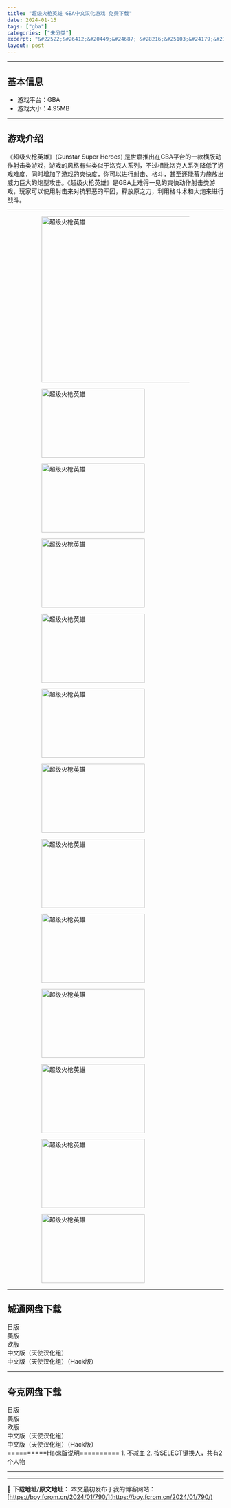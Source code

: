 ```yaml
---
title: "超级火枪英雄 GBA中文汉化游戏 免费下载"
date: 2024-01-15
tags: ["gba"]
categories: ["未分类"]
excerpt: "&#22522;&#26412;&#20449;&#24687; &#28216;&#25103;&#24179;&#21488;&#65306;GBA&#28216;&#25103;&#22823;&#23567;&#65306;4.95MB&#28216;&#25103;&#20171;&amp;#32&hellip;"
layout: post
---
```


 <hr><h2>&#22522;&#26412;&#20449;&#24687;</h2> <ul><li>&#28216;&#25103;&#24179;&#21488;&#65306;GBA</li><li>&#28216;&#25103;&#22823;&#23567;&#65306;4.95MB</li></ul><hr><h2>&#28216;&#25103;&#20171;&#32461;</h2> &#12298;&#36229;&#32423;&#28779;&#26538;&#33521;&#38596;&#12299;(Gunstar Super Heroes) &#26159;&#19990;&#22025;&#25512;&#20986;&#22312;GBA&#24179;&#21488;&#30340;&#19968;&#27454;&#27178;&#29256;&#21160;&#20316;&#23556;&#20987;&#31867;&#28216;&#25103;&#65292;&#28216;&#25103;&#30340;&#39118;&#26684;&#26377;&#20123;&#31867;&#20284;&#20110;&#27931;&#20811;&#20154;&#31995;&#21015;&#65292;&#19981;&#36807;&#30456;&#27604;&#27931;&#20811;&#20154;&#31995;&#21015;&#38477;&#20302;&#20102;&#28216;&#25103;&#38590;&#24230;&#65292;&#21516;&#26102;&#22686;&#21152;&#20102;&#28216;&#25103;&#30340;&#29245;&#24555;&#24230;&#65292;&#20320;&#21487;&#20197;&#36827;&#34892;&#23556;&#20987;&#12289;&#26684;&#26007;&#65292;&#29978;&#33267;&#36824;&#33021;&#33988;&#21147;&#26045;&#25918;&#20986;&#23041;&#21147;&#24040;&#22823;&#30340;&#28846;&#22411;&#25915;&#20987;&#12290;&#12298;&#36229;&#32423;&#28779;&#26538;&#33521;&#38596;&#12299;&#26159;GBA&#19978;&#38590;&#24471;&#19968;&#35265;&#30340;&#29245;&#24555;&#21160;&#20316;&#23556;&#20987;&#31867;&#28216;&#25103;&#65292;&#29609;&#23478;&#21487;&#20197;&#20351;&#29992;&#23556;&#20987;&#26469;&#23545;&#25239;&#37034;&#24694;&#30340;&#20891;&#22242;&#65292;&#37322;&#25918;&#21407;&#20043;&#21147;&#65292;&#21033;&#29992;&#26684;&#26007;&#26415;&#21644;&#22823;&#28846;&#26469;&#36827;&#34892;&#25112;&#26007;&#12290; <hr><figure><figure><img loading="lazy" decoding="async" width="600" height="385" data-id="15917" src="https://boy.fcrom.cn/wp-content/uploads/2024/01/20240114_65a32b7c414f9.jpg" title="&#36229;&#32423;&#28779;&#26538;&#33521;&#38596;-&#23553;&#38754;" alt="超级火枪英雄"></figure><figure><img loading="lazy" decoding="async" width="240" height="160" data-id="15835" src="https://boy.fcrom.cn/wp-content/uploads/2024/01/20240114_65a32b7c62fb8.png" title="&#36229;&#32423;&#28779;&#26538;&#33521;&#38596;-1" alt="超级火枪英雄"></figure><figure><img loading="lazy" decoding="async" width="240" height="160" data-id="15836" src="https://boy.fcrom.cn/wp-content/uploads/2024/01/20240114_65a32b7c86879.png" title="&#36229;&#32423;&#28779;&#26538;&#33521;&#38596;-2" alt="超级火枪英雄"></figure><figure><img loading="lazy" decoding="async" width="240" height="160" data-id="15837" src="https://boy.fcrom.cn/wp-content/uploads/2024/01/20240114_65a32b7cb1f8c.png" title="&#36229;&#32423;&#28779;&#26538;&#33521;&#38596;-3" alt="超级火枪英雄"></figure><figure><img loading="lazy" decoding="async" width="240" height="160" data-id="15838" src="https://boy.fcrom.cn/wp-content/uploads/2024/01/20240114_65a32b7cd5ca3.png" title="&#36229;&#32423;&#28779;&#26538;&#33521;&#38596;-4" alt="超级火枪英雄"></figure><figure><img loading="lazy" decoding="async" width="240" height="160" data-id="15839" src="https://boy.fcrom.cn/wp-content/uploads/2024/01/20240114_65a32b7d0768a.png" title="&#36229;&#32423;&#28779;&#26538;&#33521;&#38596;-5" alt="超级火枪英雄"></figure><figure><img loading="lazy" decoding="async" width="240" height="160" data-id="15844" src="https://boy.fcrom.cn/wp-content/uploads/2024/01/20240114_65a32b7d2cdbf.png" title="&#36229;&#32423;&#28779;&#26538;&#33521;&#38596;" alt="超级火枪英雄"></figure><figure><img loading="lazy" decoding="async" width="240" height="160" data-id="15845" src="https://boy.fcrom.cn/wp-content/uploads/2024/01/20240114_65a32b7d5081f.png" title="&#36229;&#32423;&#28779;&#26538;&#33521;&#38596;" alt="超级火枪英雄"></figure><figure><img loading="lazy" decoding="async" width="240" height="160" data-id="15841" src="https://boy.fcrom.cn/wp-content/uploads/2024/01/20240114_65a32b7d75da3.png" title="&#36229;&#32423;&#28779;&#26538;&#33521;&#38596;" alt="超级火枪英雄"></figure><figure><img loading="lazy" decoding="async" width="240" height="160" data-id="15846" src="https://boy.fcrom.cn/wp-content/uploads/2024/01/20240114_65a32b7d9ce30.png" title="&#36229;&#32423;&#28779;&#26538;&#33521;&#38596;" alt="超级火枪英雄"></figure><figure><img loading="lazy" decoding="async" width="240" height="160" data-id="15840" src="https://boy.fcrom.cn/wp-content/uploads/2024/01/20240114_65a32b7dc1d3c.png" title="&#36229;&#32423;&#28779;&#26538;&#33521;&#38596;" alt="超级火枪英雄"></figure><figure><img loading="lazy" decoding="async" width="240" height="160" data-id="15842" src="https://boy.fcrom.cn/wp-content/uploads/2024/01/20240114_65a32b7def09d.png" title="&#36229;&#32423;&#28779;&#26538;&#33521;&#38596;" alt="超级火枪英雄"></figure><figure><img loading="lazy" decoding="async" width="240" height="160" data-id="15843" src="https://boy.fcrom.cn/wp-content/uploads/2024/01/20240114_65a32b7e22cbe.png" title="&#36229;&#32423;&#28779;&#26538;&#33521;&#38596;" alt="超级火枪英雄"></figure></figure><div><div> <hr><h2>&#22478;&#36890;&#32593;&#30424;&#19979;&#36733;</h2> <div> <div>&#26085;&#29256;</div> <div>&#32654;&#29256;</div> <div>&#27431;&#29256;</div> <div>&#20013;&#25991;&#29256;&#65288;&#22825;&#20351;&#27721;&#21270;&#32452;&#65289;</div> <div>&#20013;&#25991;&#29256;&#65288;&#22825;&#20351;&#27721;&#21270;&#32452;&#65289;&#65288;Hack&#29256;&#65289;</div> </div> </div></div> <hr><h2>&#22840;&#20811;&#32593;&#30424;&#19979;&#36733;</h2> <div> <div>&#26085;&#29256;</div> <div>&#32654;&#29256;</div> <div>&#27431;&#29256;</div> <div>&#20013;&#25991;&#29256;&#65288;&#22825;&#20351;&#27721;&#21270;&#32452;&#65289;</div> <div>&#20013;&#25991;&#29256;&#65288;&#22825;&#20351;&#27721;&#21270;&#32452;&#65289;&#65288;Hack&#29256;&#65289;</div> </div> ==========Hack&#29256;&#35828;&#26126;========== 1. &#19981;&#20943;&#34880; 2. &#25353;SELECT&#38190;&#25442;&#20154;&#65292;&#20849;&#26377;2&#20010;&#20154;&#29289; <hr>

---
📖 **下载地址/原文地址：** 本文最初发布于我的博客网站：[https://boy.fcrom.cn/2024/01/790/](https://boy.fcrom.cn/2024/01/790/)
